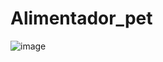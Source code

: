 # Alimentador_pet

![image](https://user-images.githubusercontent.com/44899267/131588333-b3c648e5-3a8a-43ab-9f0b-b4953091b499.png)


